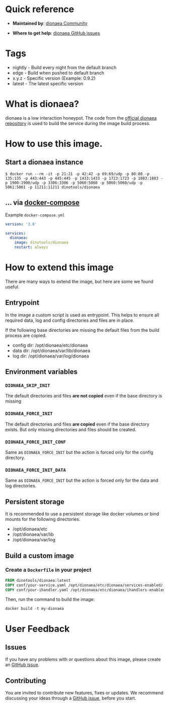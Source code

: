 # Quick reference

- **Maintained by**:
  [dionaea Community](https://github.com/DinoTools/dionaea/)

- **Where to get help**:
  [dionaea GitHub issues](https://github.com/DinoTools/dionaea/issues)

# Tags

- nightly - Build every night from the default branch
- edge - Build when pushed to default branch
- x.y.z - Specific version (Example: 0.9.2)
- latest - The latest specific version

# What is dionaea?

dionaea is a low interaction honeypot.
The code from the [official dionaea repository](https://github.com/DinoTools/dionaea) is used to build the service during the image build process.

# How to use this image.

## Start a dionaea instance

```console
$ docker run --rm -it -p 21:21 -p 42:42 -p 69:69/udp -p 80:80 -p 135:135 -p 443:443 -p 445:445 -p 1433:1433 -p 1723:1723 -p 1883:1883 -p 1900:1900/udp -p 3306:3306 -p 5060:5060 -p 5060:5060/udp -p 5061:5061 -p 11211:11211 dinotools/dionaea
```

## ... via [docker-compose](https://github.com/docker/compose)

Example ```docker-compose.yml```

```yaml
version: '3.8'

services:
  dionaea:
    image: dinotools/dionaea
    restart: always
```

# How to extend this image

There are many ways to extend the image, but here are some we found useful.

## Entrypoint

In the image a custom script is used as entrypoint. This helps to ensure all required data, log and config directories and files are in place.

If the following base directories are missing the default files from the build process are copied.

- config dir: /opt/dionaea/etc/dionaea
- data dir: /opt/dionaea/var/lib/dionaea
- log dir: /opt/dionaea/var/log/dionaea

## Environment variables

### `DIONAEA_SKIP_INIT`

The default directories and files **are not copied** even if the base directory is missing

### `DIONAEA_FORCE_INIT`

The default directories and files **are copied** even if the base directory exists. But only missing directories and files should be created.

### `DIONAEA_FORCE_INIT_CONF`

Same as `DIONAEA_FORCE_INIT` but the action is forced only for the config directory.

### `DIONAEA_FORCE_INIT_DATA`

Same as `DIONAEA_FORCE_INIT` but the action is forced only for the data and log directories.

## Persistent storage

It is recommended to use a persistent storage like docker volumes or bind mounts for the following directories.

- /opt/dionaea/etc
- /opt/dionaea/var/lib
- /opt/dionaea/var/log

## Build a custom image

### Create a `Dockerfile` in your project

```dockerfile
FROM dinotools/dionaea:latest
COPY conf/your-service.yaml /opt/dionaea/etc/dionaea/services-enabled/
COPY conf/your-ihandler.yaml /opt/dionaea/etc/dionaea/ihandlers-enabled/
```

Then, run the command to build the image:

```console
docker build -t my-dionaea
```

# User Feedback

## Issues

If you have any problems with or questions about this image, please create an [GitHub issue](https://github.com/DinoTools/dionaea/issues).

## Contributing

You are invited to contribute new features, fixes or updates.
We recommend discussing your ideas through a [GitHub issue](https://github.com/DinoTools/dionaea/issues), before you start.
